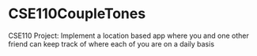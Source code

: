 # CSE110CoupleTones
CSE110 Project: Implement a location based app where you and one other friend can keep track of where each of you are on a daily basis


